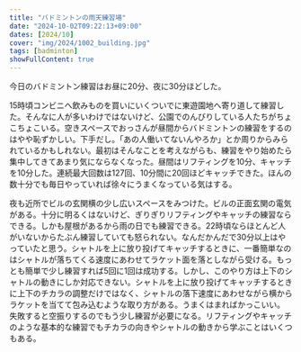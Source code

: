 ```yaml
---
title: "バドミントンの雨天練習場"
date: "2024-10-02T09:22:13+09:00"
dates: [2024/10]
cover: "img/2024/1002_building.jpg"
tags: [badminton]
showFullContent: true
---
```


今日のバドミントン練習はお昼に20分、夜に30分ほどした。

15時頃コンビニへ飲みものを買いにいくついでに東遊園地へ寄り道して練習した。そんなに人が多いわけではないけど、公園でのんびりしている人たちがちょこちょこいる。空きスペースでおっさんが昼間からバドミントンの練習をするのはやや恥ずかしい。下手だし。「あの人働いてないんやろか」とか周りからみられているかもしれない。最初はそんなことを考えながらも、練習をやり始めたら集中してきてあまり気にならなくなった。昼間はリフティングを10分、キャッチを10分した。連続最大回数は127回、10分間に20回ほどキャッチできた。ほんの数十分でも毎日やっていれば徐々にうまくなっている気はする。

夜も近所でビルの玄関横の少し広いスペースをみつけた。ビルの正面玄関の電気がある。十分に明るくはないけど、ぎりぎりリフティングやキャッチの練習ならできる。しかも屋根があるから雨の日でも練習できる。22時頃ならほとんど人がいないからたぶん練習していても怒られない。なんだかんだで30分以上はやっていたと思う。シャトルを上に放り投げてキャッチするときに、一番簡単なのはシャトルが落ちてくる速度にあわせてラケット面を落としながら受ける。もっとも簡単で少し練習すれば5回に1回は成功する。しかし、このやり方は上下のシャトルの動きにしか対応できない。シャトルを上に放り投げてキャッチするときに上下のチカラの調整だけではなく、シャトルの落下速度にあわせながら横からラケットを当てて包み込むような取り方がある。うまくはまればかっこいい。失敗すると空振りするのでもう少し練習が必要になる。リフティングやキャッチのような基本的な練習でもチカラの向きやシャトルの動きから学ぶことはいくつもある。
